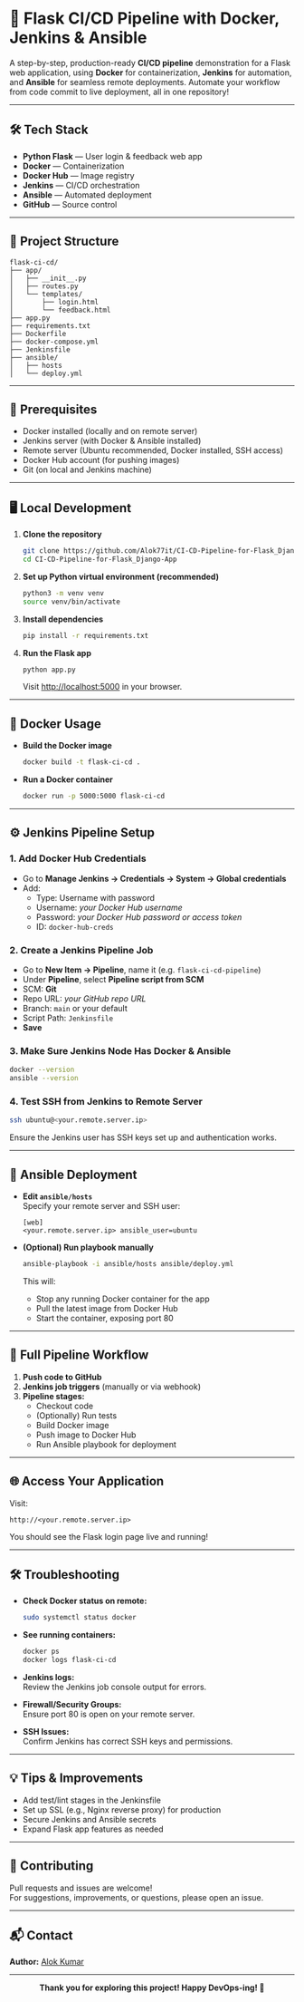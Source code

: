 # 🚀 Flask CI/CD Pipeline with Docker, Jenkins & Ansible

A step-by-step, production-ready **CI/CD pipeline** demonstration for a Flask web application, using **Docker** for containerization, **Jenkins** for automation, and **Ansible** for seamless remote deployments. Automate your workflow from code commit to live deployment, all in one repository!

---

## 🛠️ Tech Stack

- **Python Flask** — User login & feedback web app
- **Docker** — Containerization
- **Docker Hub** — Image registry
- **Jenkins** — CI/CD orchestration
- **Ansible** — Automated deployment
- **GitHub** — Source control

---

## 📂 Project Structure

```
flask-ci-cd/
├── app/
│   ├── __init__.py
│   ├── routes.py
│   └── templates/
│       ├── login.html
│       └── feedback.html
├── app.py
├── requirements.txt
├── Dockerfile
├── docker-compose.yml
├── Jenkinsfile
├── ansible/
│   ├── hosts
│   └── deploy.yml
```

---

## 🚦 Prerequisites

- Docker installed (locally and on remote server)
- Jenkins server (with Docker & Ansible installed)
- Remote server (Ubuntu recommended, Docker installed, SSH access)
- Docker Hub account (for pushing images)
- Git (on local and Jenkins machine)

---

## 🖥️ Local Development

1. **Clone the repository**
   ```bash
   git clone https://github.com/Alok77it/CI-CD-Pipeline-for-Flask_Django-App.git
   cd CI-CD-Pipeline-for-Flask_Django-App
   ```

2. **Set up Python virtual environment (recommended)**
   ```bash
   python3 -m venv venv
   source venv/bin/activate
   ```

3. **Install dependencies**
   ```bash
   pip install -r requirements.txt
   ```

4. **Run the Flask app**
   ```bash
   python app.py
   ```
   Visit [http://localhost:5000](http://localhost:5000) in your browser.

---

## 🐳 Docker Usage

- **Build the Docker image**
  ```bash
  docker build -t flask-ci-cd .
  ```
- **Run a Docker container**
  ```bash
  docker run -p 5000:5000 flask-ci-cd
  ```

---

## ⚙️ Jenkins Pipeline Setup

### 1. Add Docker Hub Credentials

- Go to **Manage Jenkins → Credentials → System → Global credentials**
- Add:
  - Type: Username with password
  - Username: *your Docker Hub username*
  - Password: *your Docker Hub password or access token*
  - ID: `docker-hub-creds`

### 2. Create a Jenkins Pipeline Job

- Go to **New Item → Pipeline**, name it (e.g. `flask-ci-cd-pipeline`)
- Under **Pipeline**, select **Pipeline script from SCM**
- SCM: **Git**
- Repo URL: *your GitHub repo URL*
- Branch: `main` or your default
- Script Path: `Jenkinsfile`
- **Save**

### 3. Make Sure Jenkins Node Has Docker & Ansible

```bash
docker --version
ansible --version
```

### 4. Test SSH from Jenkins to Remote Server

```bash
ssh ubuntu@<your.remote.server.ip>
```
Ensure the Jenkins user has SSH keys set up and authentication works.

---

## 🤖 Ansible Deployment

- **Edit `ansible/hosts`**  
  Specify your remote server and SSH user:
  ```
  [web]
  <your.remote.server.ip> ansible_user=ubuntu
  ```

- **(Optional) Run playbook manually**
  ```bash
  ansible-playbook -i ansible/hosts ansible/deploy.yml
  ```
  This will:
    - Stop any running Docker container for the app
    - Pull the latest image from Docker Hub
    - Start the container, exposing port 80

---

## 🔁 Full Pipeline Workflow

1. **Push code to GitHub**
2. **Jenkins job triggers** (manually or via webhook)
3. **Pipeline stages:**
   - Checkout code
   - (Optionally) Run tests
   - Build Docker image
   - Push image to Docker Hub
   - Run Ansible playbook for deployment

---

## 🌐 Access Your Application

Visit:  
```
http://<your.remote.server.ip>
```
You should see the Flask login page live and running!

---

## 🛠️ Troubleshooting

- **Check Docker status on remote:**
  ```bash
  sudo systemctl status docker
  ```
- **See running containers:**
  ```bash
  docker ps
  docker logs flask-ci-cd
  ```
- **Jenkins logs:**  
  Review the Jenkins job console output for errors.

- **Firewall/Security Groups:**  
  Ensure port 80 is open on your remote server.

- **SSH Issues:**  
  Confirm Jenkins has correct SSH keys and permissions.

---

## 💡 Tips & Improvements

- Add test/lint stages in the Jenkinsfile
- Set up SSL (e.g., Nginx reverse proxy) for production
- Secure Jenkins and Ansible secrets
- Expand Flask app features as needed

---

## 🤝 Contributing

Pull requests and issues are welcome!  
For suggestions, improvements, or questions, please open an issue.

---

## 📬 Contact

**Author:** [Alok Kumar](https://github.com/Alok77it)

---

<p align="center">
  <b>Thank you for exploring this project! Happy DevOps-ing! 🚀</b>
</p>
